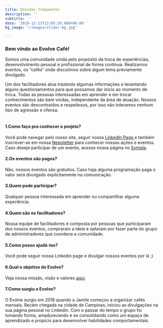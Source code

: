 ```yaml
---
title: Dúvidas frequentes
description: ''
subtitle: ''
date: '2019-12-23T13:05:29.000+06:00'
bg_image: "/images/slider-bg.jpg"

---
```

### Bem vindo ao Evolve Café!

Somos uma comunidade unida pelo propósito da troca de experiências, desenvolvimento pessoal e profissional de forma contínua. Realizamos eventos, os “cafés” onde discutimos sobre algum tema previamente divulgado.

Um dos facilitadores atua trazendo algumas informações e levantando alguns questionamentos para que possamos dar início ao momento de troca. Todas as pessoas interessadas em aprender e em trocar conhecimentos são bem vindas, independente da área de atuação. Nossos eventos são descontraídos e respeitosos, por isso não toleramos nenhum tipo de agressão e ofensa.<br>

#### <br>1.Como faço pra conhecer o projeto?

Você pode navegar pelo nosso site, seguir nossa [LinkedIn Page ](https://www.linkedin.com/company/evolvecafe)e também inscrever-se em nossa [Newsletter](https://evolvecafe.me/blog/) para conhecer nossas ações e eventos. Caso deseje participar de um evento, acesse nossa página no [Sympla](https://www.sympla.com.br/evolvecafe).

#### 2.Os eventos são pagos?

Não, nossos eventos são gratuitos. Caso haja alguma programação paga o valor será divulgado explicitamente na comunicação.

#### 3.Quem pode participar?

Qualquer pessoa interessada em aprender ou compartilhar alguma experiência.

#### 4.Quem são os facilitadores?

Nossa equipe de facilitadores é composta por pessoas que participaram dos nossos eventos, compraram a ideia e optaram por fazer parte do grupo de administradores que coordena a comunidade.

#### 5.Como posso ajudá-los?

Você pode seguir nossa Linkedin page e divulgar nossos eventos por lá ;)

#### 6.Qual o objetivo do Evolve?

Veja nossa missão, visão e valores [aqui](https://evolvecafe.me/about).

#### 7.Como surgiu o Evolve?

O Evolve surgiu em 2018 quando a Jamile começou a organizar cafés mensais. Recém chegada na cidade de Campinas, iniciou as divulgações na sua página pessoal no Linkedin. Com o passar do tempo o grupo foi tomando forma, amadurecendo e se consolidando como um espaço de aprendizado e propício para desenvolver habilidades comportamentais.